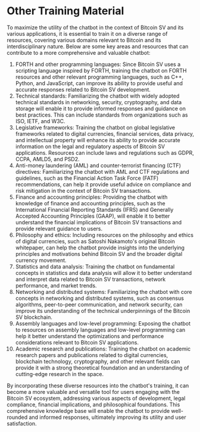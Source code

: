 # Other Training Material

To maximize the utility of the chatbot in the context of Bitcoin SV and its various applications, it is essential to train it on a diverse range of resources, covering various domains relevant to Bitcoin and its interdisciplinary nature. Below are some key areas and resources that can contribute to a more comprehensive and valuable chatbot:

1. FORTH and other programming languages: Since Bitcoin SV uses a scripting language inspired by FORTH, training the chatbot on FORTH resources and other relevant programming languages, such as C++, Python, and JavaScript, can improve its ability to provide useful and accurate responses related to Bitcoin SV development.
2. Technical standards: Familiarizing the chatbot with widely adopted technical standards in networking, security, cryptography, and data storage will enable it to provide informed responses and guidance on best practices. This can include standards from organizations such as ISO, IETF, and W3C.
3. Legislative frameworks: Training the chatbot on global legislative frameworks related to digital currencies, financial services, data privacy, and intellectual property will enhance its ability to provide accurate information on the legal and regulatory aspects of Bitcoin SV applications. Resources can include laws and regulations such as GDPR, CCPA, AMLD5, and PSD2.
4. Anti-money laundering (AML) and counter-terrorist financing (CTF) directives: Familiarizing the chatbot with AML and CTF regulations and guidelines, such as the Financial Action Task Force (FATF) recommendations, can help it provide useful advice on compliance and risk mitigation in the context of Bitcoin SV transactions.
5. Finance and accounting principles: Providing the chatbot with knowledge of finance and accounting principles, such as the International Financial Reporting Standards (IFRS) and Generally Accepted Accounting Principles (GAAP), will enable it to better understand the financial implications of Bitcoin SV transactions and provide relevant guidance to users.
6. Philosophy and ethics: Including resources on the philosophy and ethics of digital currencies, such as Satoshi Nakamoto's original Bitcoin whitepaper, can help the chatbot provide insights into the underlying principles and motivations behind Bitcoin SV and the broader digital currency movement.
7. Statistics and data analysis: Training the chatbot on fundamental concepts in statistics and data analysis will allow it to better understand and interpret data related to Bitcoin SV transactions, network performance, and market trends.
8. Networking and distributed systems: Familiarizing the chatbot with core concepts in networking and distributed systems, such as consensus algorithms, peer-to-peer communication, and network security, can improve its understanding of the technical underpinnings of the Bitcoin SV blockchain.
9. Assembly languages and low-level programming: Exposing the chatbot to resources on assembly languages and low-level programming can help it better understand the optimizations and performance considerations relevant to Bitcoin SV applications.
10. Academic research and publications: Training the chatbot on academic research papers and publications related to digital currencies, blockchain technology, cryptography, and other relevant fields can provide it with a strong theoretical foundation and an understanding of cutting-edge research in the space.

By incorporating these diverse resources into the chatbot's training, it can become a more valuable and versatile tool for users engaging with the Bitcoin SV ecosystem, addressing various aspects of development, legal compliance, financial implications, and philosophical foundations. This comprehensive knowledge base will enable the chatbot to provide well-rounded and informed responses, ultimately improving its utility and user satisfaction.

